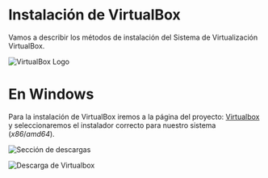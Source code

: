 # Instalación de VirtualBox

Vamos a describir los métodos de instalación del Sistema de Virtualización VirtualBox.

![VirtualBox Logo](https://raw.githubusercontent.com/aberlanas/ImplantacionSistemasOperativos/master/Unidad_01/SistemasDeVirtualizacion/Captura_1.PNG)

# En Windows
Para la instalación de VirtualBox iremos a la página del proyecto: [Virtualbox](http://virtualbox.org) y seleccionaremos el instalador correcto para nuestro sistema (*x86*/*amd64*).

![Sección de descargas](https://raw.githubusercontent.com/aberlanas/ImplantacionSistemasOperativos/master/Unidad_01/SistemasDeVirtualizacion/Captura_2.PNG)

![Descarga de Virtualbox](https://raw.githubusercontent.com/aberlanas/ImplantacionSistemasOperativos/master/Unidad_01/SistemasDeVirtualizacion/Captura_3.PNG)
